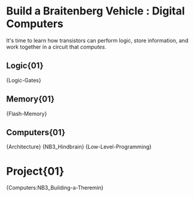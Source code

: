 # Build a Braitenberg Vehicle : Digital Computers
It's time to learn how transistors can perform logic, store information, and work together in a circuit that *computes*.

## Logic{01}
{Logic-Gates}

## Memory{01}
{Flash-Memory}

## Computers{01}
{Architecture}
{NB3_Hindbrain}
{Low-Level-Programming}

# Project{01}
{Computers:NB3_Building-a-Theremin}
